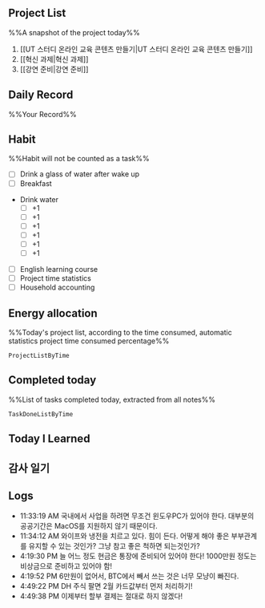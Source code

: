 ## Project List
%%A snapshot of the project today%%
1. [[UT 스터디 온라인 교육 콘텐츠 만들기|UT 스터디 온라인 교육 콘텐츠 만들기]]
2. [[혁신 과제|혁신 과제]]
3. [[강연 준비|강연 준비]]

## Daily Record
%%Your Record%%

## Habit
%%Habit will not be counted as a task%%
- [ ] Drink a glass of water after wake up
- [ ] Breakfast
- Drink water
	- [ ] +1
	- [ ] +1
	- [ ] +1
	- [ ] +1
	- [ ] +1
	- [ ] +1
- [ ] English learning course
- [ ] Project time statistics
- [ ] Household accounting

## Energy allocation
%%Today's project list, according to the time consumed, automatic statistics project time consumed percentage%%
```LifeOS
ProjectListByTime
```

## Completed today
%%List of tasks completed today, extracted from all notes%%
```LifeOS
TaskDoneListByTime
```


## Today I Learned


## 감사 일기


## Logs
- 11:33:19 AM 국내에서 사업을 하려면 무조건 윈도우PC가 있어야 한다. 대부분의 공공기간은 MacOS를 지원하지 않기 때문이다.
- 11:34:12 AM 와이프와 냉전을 치르고 있다. 힘이 든다. 어떻게 해야 좋은 부부관계를 유지할 수 있는 것인가? 그냥 참고 좋은 척하면 되는것인가?
- 4:19:30 PM 늘 어느 정도 현금은 통장에 준비되어 있어야 한다! 1000만원 정도는 비상금으로 준비하고 있어야 함!
- 4:19:52 PM 6만원이 없어서, BTC에서 빼서 쓰는 것은 너무 모냥이 빠진다.
- 4:49:22 PM DH 주식 팔면 2월 카드값부터 먼저 처리하기!
- 4:49:38 PM 이제부터 할부 결제는 절대로 하지 않겠다!